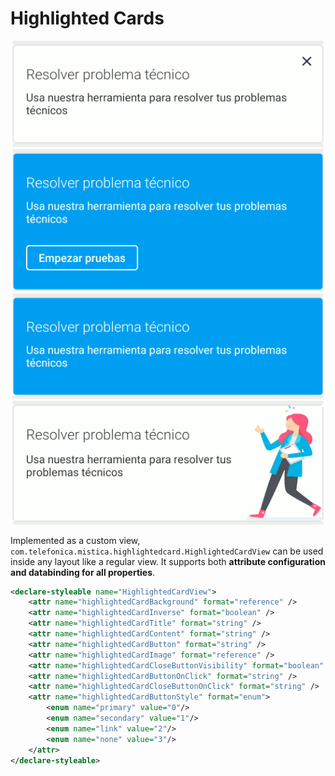 # Highlighted Cards

<p align="center">
   <img src="../../../../../../../../doc/images/highlighted_cards/highlighted_cards_1.png" />
   <img src="../../../../../../../../doc/images/highlighted_cards/highlighted_cards_2.png" />
   <img src="../../../../../../../../doc/images/highlighted_cards/highlighted_cards_3.png" />
   <img src="../../../../../../../../doc/images/highlighted_cards/highlighted_cards_4.png" />
</p>

Implemented as a custom view, `com.telefonica.mistica.highlightedcard.HighlightedCardView` can be used inside any layout like a regular view. It supports both **attribute configuration and databinding for all properties**.

```xml
<declare-styleable name="HighlightedCardView">
    <attr name="highlightedCardBackground" format="reference" />
    <attr name="highlightedCardInverse" format="boolean" />
    <attr name="highlightedCardTitle" format="string" />
    <attr name="highlightedCardContent" format="string" />
    <attr name="highlightedCardButton" format="string" />
    <attr name="highlightedCardImage" format="reference" />
    <attr name="highlightedCardCloseButtonVisibility" format="boolean" />
    <attr name="highlightedCardButtonOnClick" format="string" />
    <attr name="highlightedCardCloseButtonOnClick" format="string" />
    <attr name="highlightedCardButtonStyle" format="enum">
        <enum name="primary" value="0"/>
        <enum name="secondary" value="1"/>
        <enum name="link" value="2"/>
        <enum name="none" value="3"/>
    </attr>
</declare-styleable>
```
